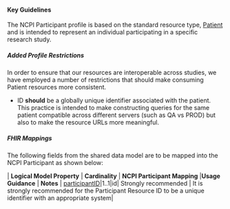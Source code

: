 #### Key Guidelines
The NCPI Participant profile is based on the standard resource type, [Patient](https://hl7.org/fhir/R4B/patient.html) and is intended to represent an individual participating in a specific research study. 

##### Added Profile Restrictions
In order to ensure that our resources are interoperable across studies, we have employed a number of restrictions that should make consuming Patient resources more consistent.

* ID **should** be a globally unique identifier associated with the patient. This practice is intended to make constructing queries for the same patient compatible across different servers (such as QA vs PROD) but also to make the resource URLs more meaningful. 

##### FHIR Mappings
The following fields from the shared data model are to be mapped into the NCPI Participant as shown below:

| **Logical Model Property** | **Cardinality** |  **NCPI Participant Mapping** |**Usage Guidance** | **Notes** |
[participantID](StructureDefinition-SharedDataModelResearchParticipant-definitions.html#diff_SharedDataModelResearchParticipant.participantID)|1..1|id| Strongly recommended | It is strongly recommended for the Participant Resource ID to be a unique identifier with an appropriate system|

